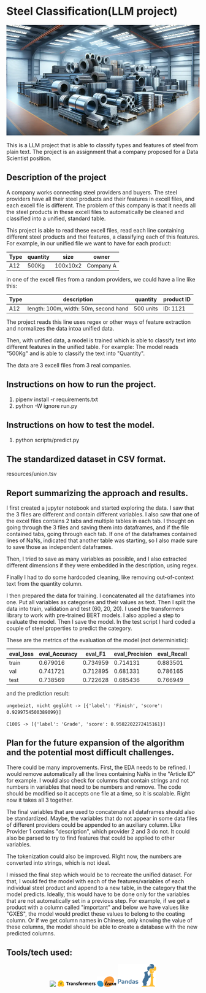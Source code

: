 # Steel Classification(LLM project)
![Steel](https://github.com/batxes/LLM_steel_classification/blob/main/steel_image.webp)

This is a LLM project that is able to classify types and features of steel from plain text. 
The project is an assignment that a company proposed for a Data Scientist position.

## Description of the project

A company works connecting steel providers and buyers. The steel providers have all their steel products and their features in excell files, and each excell file is different. The problem of this company is that it needs all the steel products in these excell files to automatically be cleaned and classified into a unified, standard table. 

This project is able to read these excell files, read each line containing different steel products and thei features, a classifying each of this features. For example, in our unified file we want to have for each product: 

 Type | quantity | size     | owner     
--- | --- | --- | --- 
 A12  | 500Kg    | 100x10x2 | Company A 

in one of the excell files from a random providers, we could have a line like this:

 Type | description                           | quantity  | product ID 
--- | --- | --- | --- 
 A12  | length: 100m, width: 50m, second hand | 500 units | ID: 1121   
  
The project reads this line uses regex or other ways of feature extraction and normalizes the data intoa unified data. 

Then, with unified data, a model is trained which is able to classify text into different features in the unified table. For example: The model reads "500Kg" and is able to classify the text into "Quantity".

The data are 3 excell files from 3 real companies.

## Instructions on how to run the project.
1) pipenv install -r requirements.txt
2) python -W ignore run.py

## Instructions on how to test the model.
1) python scripts/predict.py

## The standardized dataset in CSV format.
resources/union.tsv

## Report summarizing the approach and results.

I first created a jupyter notebook and started exploring the data. I saw that the 3 files are different and contain different variables. I also saw that one of the excel files contains 2 tabs and multiple tables in each tab. I thought on going through the 3 files and saving them into dataframes, and if the file contained tabs, going through each tab. If one of the dataframes contained lines of NaNs, indicated that another table was starting, so I also made sure to save those as independent dataframes.


Then, I tried to save as many variables as possible, and I also extracted different dimensions if they were embedded in the description, using regex.


Finally I had to do some hardcoded cleaning, like removing out-of-context text from the quantity column.


I then prepared the data for training. I concatenated all the dataframes into one. Put all variables as categories and their values as text. Then I split the data into train, validation and test (60, 20, 20). I used the transformers library to work with pre-trained BERT models. I also applied a step to evaluate the model. Then I save the model. In the test script I hard coded a couple of steel properties to predict the category.

These are the metrics of the evaluation of the model (not deterministic):

eval_loss |  eval_Accuracy |   eval_F1 |  eval_Precision |  eval_Recall 
--- |  --- | --- | --- | --- | 
 train  |  0.679016 |       0.734959 |  0.714131 |        0.883501 |     0.734953  
 val    |  0.741721 |       0.712895 |  0.681331 |        0.786165 |     0.714636  
 test   |  0.738569 |       0.722628 |  0.685436 |        0.766949 |     0.720938  

and the prediction result:

`ungebeizt, nicht geglüht -> [{'label': 'Finish', 'score': 0.9299754500389099}]`

`C100S -> [{'label': 'Grade', 'score': 0.9502202272415161}]`

## Plan for the future expansion of the algorithm and the potential most difficult challenges.

There could be many improvements. First, the EDA needs to be refined. I would remove automatically all the lines containing NaNs in the "Article ID" for example. I would also check for columns that contain strings and not numbers in variables that need to be numbers and remove. The code should be modified so it accepts one file at a time, so it is scalable. Right now it takes all 3 together.

The final variables that are used to concatenate all dataframes should also be standardized. Maybe, the variables that do not appear in some data files of different providers could be appended to an auxiliary column. LIke Provider 1 contains "description", which provider 2 and 3 do not. It could also be parsed to try to find features that could be applied to other variables.

The tokenization could also be improved. RIght now, the numbers are converted into strings, which is not ideal.

I missed the final step which would be to recreate the unified dataset. For that, I would fed the model with each of the features/variables of each individual steel product and append to a new table, in the category that the model predicts. Ideally, this would have to be done only for the variables that are not automatically set in a previous step. For example, if we get a product with a column called "important" and below we have values like "GXES", the model would predict these values to belong to the coating column. Or if we get column names in Chinese, only knowing the value of these columns, the model should be able to create a database with the new predicted columns.


## Tools/tech used:

<p align="center">
    <img src="icons/pytorcha.webp" width="100">
    <img src="icons/transformers.svg" width="100">
    <img src="icons/scikit.png" width="50">
    <img src="icons/pandas.webp" width="100">
</p>



